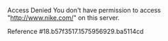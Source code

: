 Access Denied You don't have permission to access "http://www.nike.com/" on this server.

Reference #18.b57f3517.1575956929.ba5114cd